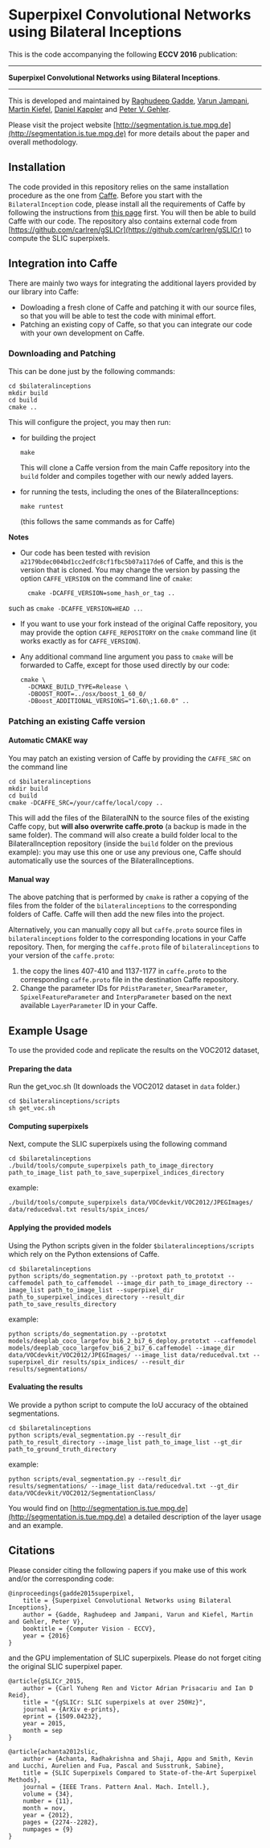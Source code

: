 # Superpixel Convolutional Networks using Bilateral Inceptions

This is the code accompanying the following **ECCV 2016** publication:

--------

**Superpixel Convolutional Networks using Bilateral Inceptions**.

--------

This is developed and maintained by
[Raghudeep Gadde](https://ps.is.tuebingen.mpg.de/person/rgadde),
[Varun Jampani](https://ps.is.tuebingen.mpg.de/person/vjampani),
[Martin Kiefel](https://ps.is.tuebingen.mpg.de/person/mkiefel),
[Daniel Kappler](https://am.is.tuebingen.mpg.de/person/dkappler) and
[Peter V. Gehler](https://ps.is.tuebingen.mpg.de/person/pgehler).

Please visit the project website [http://segmentation.is.tue.mpg.de](http://segmentation.is.tue.mpg.de) for more details about the paper and overall methodology.

## Installation

The code provided in this repository relies on the same installation procedure as the one from [Caffe](http://caffe.berkeleyvision.org/).
Before you start with the `BilateralInception` code, please install all the requirements of Caffe by following the instructions from [this page](http://caffe.berkeleyvision.org/installation.html) first.
You will then be able to build Caffe with our code.
The repository also contains external code from [https://github.com/carlren/gSLICr](https://github.com/carlren/gSLICr) to compute the SLIC superpixels.

## Integration into Caffe

There are mainly two ways for integrating the additional layers provided by our library into Caffe:

* Dowloading a fresh clone of Caffe and patching it with our source files, so that you will be able to test the code with minimal effort.
* Patching an existing copy of Caffe, so that you can integrate our code with your own development on Caffe.

### Downloading and Patching

This can be done just by the following commands:
```
cd $bilateralinceptions
mkdir build
cd build
cmake ..
```

This will configure the project, you may then run:

* for building the project
  ```
  make 
  ```
  This will clone a Caffe version from the main Caffe repository into the `build` folder and compiles together with our newly added layers.
* for running the tests, including the ones of the BilateralInceptions:
  ```
  make runtest
  ```

  (this follows the same commands as for Caffe)

**Notes**

* Our code has been tested with revision `a2179bdec004bd1cc2edfc8cf1fbc5b07a117de6` of Caffe, and this
is the version that is cloned. You may change the version by passing the option `CAFFE_VERSION` on the command line of
`cmake`:

        cmake -DCAFFE_VERSION=some_hash_or_tag ..

such as `cmake -DCAFFE_VERSION=HEAD ..`.

* If you want to use your fork instead of the original Caffe repository, you may provide the option `CAFFE_REPOSITORY` on the `cmake` command line (it works exactly as for `CAFFE_VERSION`).
* Any additional command line argument you pass to `cmake` will be forwarded to Caffe, except for those
  used directly by our code:

      cmake \
        -DCMAKE_BUILD_TYPE=Release \
        -DBOOST_ROOT=../osx/boost_1_60_0/
        -DBoost_ADDITIONAL_VERSIONS="1.60\;1.60.0" ..

### Patching an existing Caffe version

#### Automatic CMAKE way
You may patch an existing version of Caffe by providing the `CAFFE_SRC` on the command line
```
cd $bilateralinceptions
mkdir build
cd build
cmake -DCAFFE_SRC=/your/caffe/local/copy ..
```

This will add the files of the BilateralNN to the source files of the existing Caffe copy, but **will also
overwrite caffe.proto** (a backup is made in the same folder).
The command will also create a build folder local to the BilateralInception repository (inside the `build` folder on the previous example): you may use this one
or use any previous one, Caffe should automatically use the sources of the BilateralInceptions.

#### Manual way
The above patching that is performed by `cmake` is rather a copying of the files from the folder of the `bilateralinceptions` to the
corresponding folders of Caffe. Caffe will then add the new files into the project.

Alternatively, you can manually copy all but `caffe.proto` source files in `bilateralinceptions` folder to the corresponding locations in your Caffe repository. Then, for merging the `caffe.proto` file of `bilateralinceptions` to your version of the `caffe.proto`:

1. the copy the lines 407-410 and 1137-1177 in `caffe.proto` to the corresponding `caffe.proto` file in the destination Caffe repository.
2. Change the parameter IDs for `PdistParameter`, `SmearParameter`, `SpixelFeatureParameter` and `InterpParameter` based on the next available `LayerParameter` ID in your Caffe.

## Example Usage
To use the provided code and replicate the results on the VOC2012 dataset, 

#### Preparing the data
Run the get_voc.sh (It downloads the VOC2012 dataset in `data` folder.)
```
cd $bilateralinceptions/scripts
sh get_voc.sh
```

#### Computing superpixels
 Next, compute the SLIC superpixels using the following command 
```
cd $bilaretalinceptions
./build/tools/compute_superpixels path_to_image_directory path_to_image_list path_to_save_superpixel_indices_directory 
```
example:
```
./build/tools/compute_superpixels data/VOCdevkit/VOC2012/JPEGImages/ data/reducedval.txt results/spix_inces/ 
```

#### Applying the provided models
Using the Python scripts given in the folder `$bilateralinceptions/scripts` which rely on the Python extensions of Caffe.
```
cd $bilaretalinceptions
python scripts/do_segmentation.py --protoxt path_to_prototxt --caffemodel path_to_caffemodel --image_dir path_to_image_directory --image_list path_to_image_list --superpixel_dir path_to_superpixel_indices_directory --result_dir path_to_save_results_directory
```
example:
```
python scripts/do_segmentation.py --prototxt models/deeplab_coco_largefov_bi6_2_bi7_6_deploy.prototxt --caffemodel models/deeplab_coco_largefov_bi6_2_bi7_6.caffemodel --image_dir data/VOCdevkit/VOC2012/JPEGImages/ --image_list data/reducedval.txt --superpixel_dir results/spix_indices/ --result_dir results/segmentations/
```

#### Evaluating the results
We provide a python script to compute the IoU accuracy of the obtained segmentations.
```
cd $bilaretalinceptions
python scripts/eval_segmentation.py --result_dir path_to_result_directory --image_list path_to_image_list --gt_dir path_to_ground_truth_directory
```
example:
```
python scripts/eval_segmentation.py --result_dir results/segmentations/ --image_list data/reducedval.txt --gt_dir data/VOCdevkit/VOC2012/SegmentationClass/
```

You would find on [http://segmentation.is.tue.mpg.de](http://segmentation.is.tue.mpg.de) a detailed description of the layer usage and an example.

## Citations

Please consider citing the following papers if you make use of this work and/or the corresponding code:

```
@inproceedings{gadde2015superpixel,
	title = {Superpixel Convolutional Networks using Bilateral Inceptions},
	author = {Gadde, Raghudeep and Jampani, Varun and Kiefel, Martin and Gehler, Peter V},
	booktitle = {Computer Vision - ECCV},
	year = {2016}
}
```
and the GPU implementation of SLIC superpixels. Please do not forget citing the original SLIC superpixel paper. 
```
@article{gSLICr_2015,
    author = {Carl Yuheng Ren and Victor Adrian Prisacariu and Ian D Reid},
    title = "{gSLICr: SLIC superpixels at over 250Hz}",
    journal = {ArXiv e-prints},
    eprint = {1509.04232},
    year = 2015,
    month = sep
}
```
```
@article{achanta2012slic,
    author = {Achanta, Radhakrishna and Shaji, Appu and Smith, Kevin and Lucchi, Aurelien and Fua, Pascal and Susstrunk, Sabine},
    title = {SLIC Superpixels Compared to State-of-the-Art Superpixel Methods},
    journal = {IEEE Trans. Pattern Anal. Mach. Intell.},
    volume = {34},
    number = {11},
    month = nov,
    year = {2012},
    pages = {2274--2282},
    numpages = {9}
} 
```
